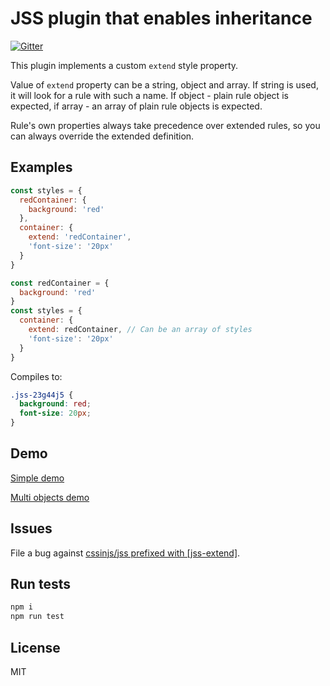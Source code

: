 # JSS plugin that enables inheritance

[![Gitter](https://badges.gitter.im/JoinChat.svg)](https://gitter.im/cssinjs/lobby)

This plugin implements a custom `extend` style property.

Value of `extend` property can be a string, object and array. If string is used, it will look for a rule with such a name. If object - plain rule object is expected, if array - an array of plain rule objects is expected.

Rule's own properties always take precedence over extended rules, so you can always override the extended definition.


## Examples

```javascript
const styles = {
  redContainer: {
    background: 'red'
  },
  container: {
    extend: 'redContainer',
    'font-size': '20px'
  }
}
```

```javascript
const redContainer = {
  background: 'red'
}
const styles = {
  container: {
    extend: redContainer, // Can be an array of styles
    'font-size': '20px'
  }
}
```

Compiles to:

```css
.jss-23g44j5 {
  background: red;
  font-size: 20px;
}
```

## Demo

[Simple demo](http://cssinjs.github.io/examples/plugins/jss-extend/simple/)

[Multi objects demo](http://cssinjs.github.io/examples/plugins/jss-extend/multi/)

## Issues

File a bug against [cssinjs/jss prefixed with \[jss-extend\]](https://github.com/cssinjs/jss/issues/new?title=[jss-extend]%20).

## Run tests

```bash
npm i
npm run test
```

## License

MIT
